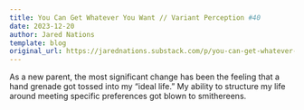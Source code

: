 ```yaml
---
title: You Can Get Whatever You Want // Variant Perception #40
date: 2023-12-20
author: Jared Nations
template: blog
original_url: https://jarednations.substack.com/p/you-can-get-whatever-you-want-variant
---
```


As a new parent, the most significant change has been the feeling that a hand grenade got tossed into my &#8220;ideal life.&#8221; My ability to structure my life around meeting specific preferences got blown to smithereens.